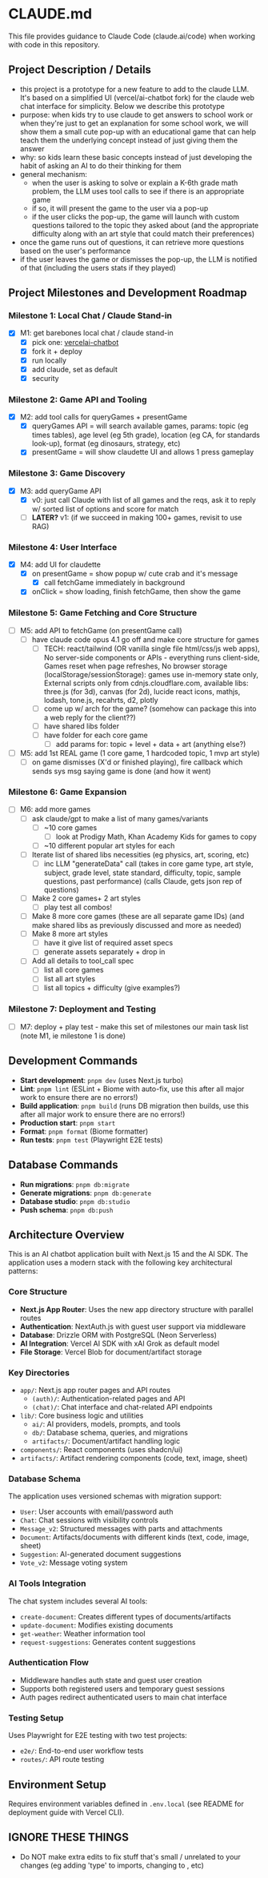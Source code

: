 # CLAUDE.md

This file provides guidance to Claude Code (claude.ai/code) when working with code in this repository.

## Project Description / Details
- this project is a prototype for a new feature to add to the claude LLM. It's based on a simplified UI (vercel/ai-chatbot fork) for the claude web chat interface for simplicity. Below we describe this prototype
- purpose: when kids try to use claude to get answers to school work or when they're just to get an explanation for some school work, we will show them a small cute pop-up with an educational game that can help teach them the underlying concept instead of just giving them the answer
- why: so kids learn these basic concepts instead of just developing the habit of asking an AI to do their thinking for them
- general mechanism:
  - when the user is asking to solve or explain a K-6th grade math problem, the LLM uses tool calls to see if there is an appropriate game
  - if so, it will present the game to the user via a pop-up
  - if the user clicks the pop-up, the game will launch with custom questions tailored to the topic they asked about (and the appropriate difficulty along with an art style that could match their preferences)
 - once the game runs out of questions, it can retrieve more questions based on the user's performance
 - if the user leaves the game or dismisses the pop-up, the LLM is notified of that (including the users stats if they played)

## Project Milestones and Development Roadmap

### Milestone 1: Local Chat / Claude Stand-in
- [x] M1: get barebones local chat / claude stand-in
    - [x] pick one: [vercel](https://github.com/vercel)[ai-chatbot](https://github.com/vercel/ai-chatbot)
    - [x] fork it + deploy
    - [x] run locally
    - [x] add claude, set as default
    - [x] security

### Milestone 2: Game API and Tooling
- [x] M2: add tool calls for queryGames + presentGame
    - [x] queryGames API = will search available games, params: topic (eg times tables), age level (eg 5th grade), location (eg CA, for standards look-up), format (eg dinosaurs, strategy, etc)
    - [x] presentGame = will show claudette UI and allows 1 press gameplay

### Milestone 3: Game Discovery
- [x] M3: add queryGame API
    - [x] v0: just call Claude with list of all games and the reqs, ask it to reply w/ sorted list of options and score for match
    - [ ] **LATER?** v1: (if we succeed in making 100+ games, revisit to use RAG)

### Milestone 4: User Interface
- [x] M4: add UI for claudette
    - [x] on presentGame = show popup w/ cute crab and it's message
        - [x] call fetchGame immediately in background
    - [x] onClick = show loading, finish fetchGame, then show the game

### Milestone 5: Game Fetching and Core Structure
- [ ] M5: add API to fetchGame (on presentGame call)
    - [ ] have claude code opus 4.1 go off and make core structure for games
        - [ ] TECH: react/tailwind (OR vanilla single file html/css/js web apps), No server-side components or APIs - everything runs client-side, Games reset when page refreshes, No browser storage (localStorage/sessionStorage): games use in-memory state only, External scripts only from cdnjs.cloudflare.com, available libs: three.js (for 3d), canvas (for 2d), lucide react icons, mathjs, lodash, tone.js, recahrts, d2, plotly
        - [ ] come up w/ arch for the game? (somehow can package this into a web reply for the client??)
        - [ ] have shared libs folder
        - [ ] have folder for each core game 
            - [ ] add params for: topic + level + data + art (anything else?)
- [ ] M5: add 1st REAL game (1 core game, 1 hardcoded topic, 1 mvp art style)
    - [ ] on game dismisses (X'd or finished playing), fire callback which sends sys msg saying game is done (and how it went)

### Milestone 6: Game Expansion
- [ ] M6: add more games
    - [ ] ask claude/gpt to make a list of many games/variants
        - [ ] ~10 core games 
            - [ ] look at Prodigy Math, Khan Academy Kids for games to copy
        - [ ] ~10 different popular art styles for each
    - [ ] Iterate list of shared libs necessities (eg physics, art, scoring, etc)
        - [ ] inc LLM "generateData" call (takes in core game type, art style, subject, grade level, state standard, difficulty, topic, sample questions, past performance) (calls Claude, gets json rep of questions)
    - [ ] Make 2 core games+ 2 art styles
        - [ ] play test all combos!
    - [ ] Make 8 more core games (these are all separate game IDs) (and make shared libs as previously discussed and more as needed)
    - [ ] Make 8 more art styles
        - [ ] have it give list of required asset specs
        - [ ] generate assets separately + drop in
    - [ ] Add all details to tool_call spec
        - [ ] list all core games
        - [ ] list all art styles
        - [ ] list all topics + difficulty (give examples?)

### Milestone 7: Deployment and Testing
- [ ] M7: deploy + play test - make this set of milestones our main task list (note M1, ie milestone 1 is done)

## Development Commands

- **Start development**: `pnpm dev` (uses Next.js turbo)
- **Lint**: `pnpm lint` (ESLint + Biome with auto-fix, use this after all major work to ensure there are no errors!)
- **Build application**: `pnpm build` (runs DB migration then builds, use this after all major work to ensure there are no errors!)
- **Production start**: `pnpm start`
- **Format**: `pnpm format` (Biome formatter)
- **Run tests**: `pnpm test` (Playwright E2E tests)

## Database Commands

- **Run migrations**: `pnpm db:migrate`
- **Generate migrations**: `pnpm db:generate`
- **Database studio**: `pnpm db:studio`
- **Push schema**: `pnpm db:push`

## Architecture Overview

This is an AI chatbot application built with Next.js 15 and the AI SDK. The application uses a modern stack with the following key architectural patterns:

### Core Structure
- **Next.js App Router**: Uses the new app directory structure with parallel routes
- **Authentication**: NextAuth.js with guest user support via middleware
- **Database**: Drizzle ORM with PostgreSQL (Neon Serverless)
- **AI Integration**: Vercel AI SDK with xAI Grok as default model
- **File Storage**: Vercel Blob for document/artifact storage

### Key Directories
- `app/`: Next.js app router pages and API routes
  - `(auth)/`: Authentication-related pages and API
  - `(chat)/`: Chat interface and chat-related API endpoints
- `lib/`: Core business logic and utilities
  - `ai/`: AI providers, models, prompts, and tools
  - `db/`: Database schema, queries, and migrations
  - `artifacts/`: Document/artifact handling logic
- `components/`: React components (uses shadcn/ui)
- `artifacts/`: Artifact rendering components (code, text, image, sheet)

### Database Schema
The application uses versioned schemas with migration support:
- `User`: User accounts with email/password auth
- `Chat`: Chat sessions with visibility controls
- `Message_v2`: Structured messages with parts and attachments
- `Document`: Artifacts/documents with different kinds (text, code, image, sheet)
- `Suggestion`: AI-generated document suggestions
- `Vote_v2`: Message voting system

### AI Tools Integration
The chat system includes several AI tools:
- `create-document`: Creates different types of documents/artifacts
- `update-document`: Modifies existing documents
- `get-weather`: Weather information tool
- `request-suggestions`: Generates content suggestions

### Authentication Flow
- Middleware handles auth state and guest user creation
- Supports both registered users and temporary guest sessions
- Auth pages redirect authenticated users to main chat interface

### Testing Setup
Uses Playwright for E2E testing with two test projects:
- `e2e/`: End-to-end user workflow tests
- `routes/`: API route testing

## Environment Setup
Requires environment variables defined in `.env.local` (see README for deployment guide with Vercel CLI).

## IGNORE THESE THINGS
- Do NOT make extra edits to fix stuff that's small / unrelated to your changes (eg adding 'type' to imports, changing <Foo></Foo> to <Foo/>, etc)